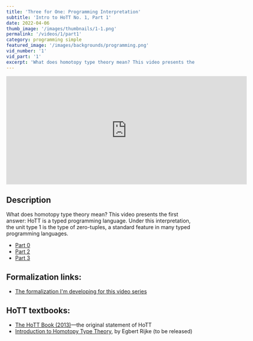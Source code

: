 ```yaml
---
title: 'Three for One: Programming Interpretation'
subtitle: 'Intro to HoTT No. 1, Part 1'
date: 2022-04-06
thumb_image: '/images/thumbnails/1-1.png'
permalink: '/videos/1/part1'
category: programming simple
featured_image: '/images/backgrounds/programming.png'
vid_number: '1'
vid_part: '1'
excerpt: 'What does homotopy type theory mean? This video presents the first answer: HoTT is a typed programming language. Under this interpretation, the unit type 1 is the type of zero-tuples, a standard feature in many typed programming languages.'
---
```


<iframe src="https://www.youtube.com/embed/VnO2-ynvDsw" width="640" height="288" frameborder="0" webkitallowfullscreen mozallowfullscreen allowfullscreen></iframe>


## Description
What does homotopy type theory mean? This video presents the first answer: HoTT is a typed programming language. Under this interpretation, the unit type 1 is the type of zero-tuples, a standard feature in many typed programming languages.
- [Part 0](https://www.youtube.com/watch?v=Fn12iWcJDwE)
- [Part 2](https://www.youtube.com/watch?v=XUYPU9LjGKM)
- [Part 3](https://www.youtube.com/watch?v=2zcEP2Ny63s)


## Formalization links:
- [The formalization I'm developing for this video series](https://github.com/jacobneu/HoTT-agda)


## HoTT textbooks:
- [The HoTT Book (2013)](https://homotopytypetheory.org/book/)—the original statement of HoTT
- [Introduction to Homotopy Type Theory](https://ncatlab.org/nlab/show/Introduction+to+Homotopy+Type+Theory), by Egbert Rijke (to be released)
